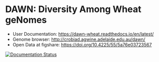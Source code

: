 # DAWN: Diversity Among Wheat geNomes

- User Documentation: https://dawn-wheat.readthedocs.io/en/latest/
- Genome browser: http://crobiad.agwine.adelaide.edu.au/dawn/
- Open Data at figshare: https://doi.org/10.4225/55/5a76e03723567

[![Documentation Status](https://readthedocs.org/projects/dawn-wheat/badge/?version=latest)](https://dawn-wheat.readthedocs.io/en/latest/?badge=latest)
